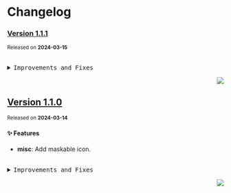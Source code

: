 <a name="readme-top"></a>

# Changelog

### [Version 1.1.1](https://github.com/arietta-studio/arietta-lint/compare/v1.1.0...v1.1.1)

<sup>Released on **2024-03-15**</sup>

<br/>

<details>
<summary><kbd>Improvements and Fixes</kbd></summary>

</details>

<div align="right">

[![](https://img.shields.io/badge/-BACK_TO_TOP-151515?style=flat-square)](#readme-top)

</div>

## [Version 1.1.0](https://github.com/arietta-studio/arietta-lint/compare/v1.0.2...v1.1.0)

<sup>Released on **2024-03-14**</sup>

#### ✨ Features

- **misc**: Add maskable icon.

<br/>

<details>
<summary><kbd>Improvements and Fixes</kbd></summary>

#### What's improved

- **misc**: Add maskable icon ([5b9d570](https://github.com/arietta-studio/arietta-lint/commit/5b9d570))

</details>

<div align="right">

[![](https://img.shields.io/badge/-BACK_TO_TOP-151515?style=flat-square)](#readme-top)

</div>
